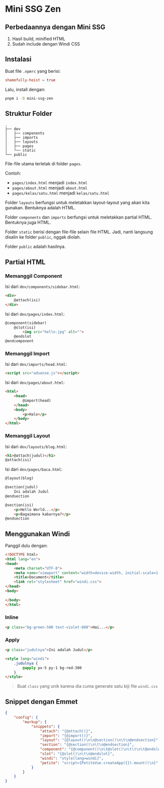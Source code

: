 # Mini SSG Zen

## Perbedaannya dengan Mini SSG

1. Hasil build, minified HTML
2. Sudah include dengan Windi CSS

## Instalasi

Buat file `.npmrc` yang berisi:

```toml
shamefully-hoist = true
```

Lalu, install dengan:

```bash
pnpm i -D mini-ssg-zen
```

## Struktur Folder

```
.
├── dev
│   ├── components
│   ├── imports
│   ├── layouts
│   ├── pages
│   └── static
└── public
```

File-file utama terletak di folder `pages`.

Contoh:
- `pages/index.html` menjadi `index.html`
- `pages/about.html` menjadi `about.html`
- `pages/kelas/satu.html` menjadi `kelas/satu.html`

Folder `layouts` berfungsi untuk meletakkan layout-layout yang akan kita gunakan. Bentuknya adalah HTML.

Folder `components` dan `imports` berfungsi untuk meletakkan partial HTML. Bentuknya juga HTML.

Folder `static` berisi dengan file-file selain file HTML. Jadi, nanti langsung disalin ke folder `public`, nggak diolah.

Folder `public` adalah hasilnya.

## Partial HTML

### Memanggil Component

Isi dari `dev/components/sidebar.html`:

```html
<div>
	@attach(isi)
</div>
```

Isi dari `dev/pages/index.html`:

```html
@component(sidebar)
	@slot(isi)
		<img src="hello.jpg" alt="">
	@endslot
@endcomponent
```

### Memanggil Import

Isi dari `dev/imports/head.html`:

```html
<script src="adsense.js"></script>
```

Isi dari `dev/pages/about.html`:

```html
<html>
	<head>
		@import(head)
	</head>
	<body>
		<p>Halo</p>
	</body>
</html>
```

### Memanggil Layout

Isi dari `dev/layouts/blog.html`:

```html
<h1>@attach(judul)</h1>
@attach(isi)
```

Isi dari `dev/pages/baca.html`:

```html
@layout(blog)

@section(judul)
	Ini adalah Judul
@endsection

@section(isi)
	<p>Hello World...</p>
	<p>Bagaimana kabarnya?</p>
@endsection
```

## Menggunakan Windi

Panggil dulu dengan:

```html
<!DOCTYPE html>
<html lang="en">
<head>
	<meta charset="UTF-8">
	<meta name="viewport" content="width=device-width, initial-scale=1.0">
	<title>Document</title>
	<link rel="stylesheet" href="windi.css">
</head>
<body>
	
</body>
</html>
```

### Inline

```html
<p class="bg-green-500 text-violet-800">Hai...</p>
```

### Apply

```html
<p class="judulnya">Ini adalah Judul</p>

<style lang="windi">
	.judulnya {
		@apply px-5 py-1 bg-red-300
	}
</style>
```

> Buat `class` yang unik karena dia cuma generate satu biji file `windi.css`

## Snippet dengan Emmet

```json
{
	"config": {
		"markup": {
			"snippets": {
				"attach": "{@attach()}",
				"import": "{@import()}",
				"layout": "{@layout()\n\n@section()\n\t\n@endsection}",
				"section": "{@section()\n\t\n@endsection}",
				"component": "{@component()\n\t@slot()\n\t\t\n\t@endslot\n@endcomponent}",
				"slot": "{@slot()\n\t\n@endslot}",
				"windi": "style[lang=windi]",
				"petite": "script>{PetiteVue.createApp({}).mount()\n}"
			}
		}
	}
}
```